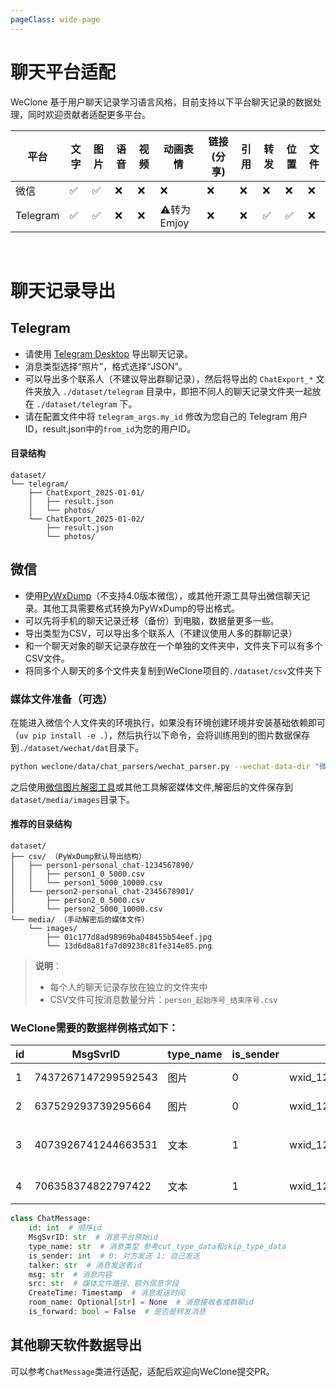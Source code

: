 ```yaml
---
pageClass: wide-page
---
```

# 聊天平台适配

WeClone 基于用户聊天记录学习语言风格，目前支持以下平台聊天记录的数据处理，同时欢迎贡献者适配更多平台。

| 平台 | 文字 | 图片 | 语音 | 视频 | 动画表情 | 链接(分享) | 引用 | 转发 | 位置 | 文件 |
|------|------|------|------|------|----------|-----------|------|------|------|------|
| 微信 | ✅ | ✅ | ❌ | ❌ | ❌ | ❌ | ❌ | ❌ | ❌ | ❌ |
| Telegram | ✅ | ✅ | ❌ | ❌ | ⚠️转为Emjoy | ❌ | ❌ | ✅ | ✅ | ❌ |

 

<br>

# 聊天记录导出

## Telegram
- 请使用 [Telegram Desktop](https://desktop.telegram.org/) 导出聊天记录。
- 消息类型选择“照片”，格式选择“JSON”。
- 可以导出多个联系人（不建议导出群聊记录），然后将导出的 `ChatExport_*` 文件夹放入 `./dataset/telegram` 目录中，即把不同人的聊天记录文件夹一起放在 `./dataset/telegram` 下。
- 请在配置文件中将 `telegram_args.my_id` 修改为您自己的 Telegram 用户 ID，result.json中的`from_id`为您的用户ID。

#### 目录结构

```
dataset/
└── telegram/
    ├── ChatExport_2025-01-01/
    │   ├── result.json
    │   └── photos/
    └── ChatExport_2025-01-02/
        ├── result.json
        └── photos/
```
## 微信

- 使用[PyWxDump](https://github.com/xaoyaoo/PyWxDump)（不支持4.0版本微信），或其他开源工具导出微信聊天记录。其他工具需要格式转换为PyWxDump的导出格式。  
- 可以先将手机的聊天记录迁移（备份）到电脑，数据量更多一些。  
- 导出类型为CSV，可以导出多个联系人（不建议使用人多的群聊记录）  
- 和一个聊天对象的聊天记录存放在一个单独的文件夹中，文件夹下可以有多个CSV文件。  
- 将同多个人聊天的多个文件夹复制到WeClone项目的`./dataset/csv`文件夹下  


### 媒体文件准备（可选）
在能进入微信个人文件夹的环境执行，如果没有环境创建环境并安装基础依赖即可（`uv pip install -e .`），然后执行以下命令，会将训练用到的图片数据保存到`./dataset/wechat/dat`目录下。
```bash
python weclone/data/chat_parsers/wechat_parser.py --wechat-data-dir "微信个人文件夹路径 例如 C:\Users\user\Documents\WeChat Files\wxid_d68wiru2zseo22"
```
之后使用[微信图片解密工具](https://github.com/Evil0ctal/WeChat-image-decryption)或其他工具解密媒体文件,解密后的文件保存到`dataset/media/images`目录下。

#### 推荐的目录结构

```
dataset/
├── csv/ （PyWxDump默认导出结构）
│   ├── person1-personal_chat-1234567890/
│   │   ├── person1_0_5000.csv
│   │   └── person1_5000_10000.csv
│   └── person2-personal_chat-2345678901/
│       ├── person2_0_5000.csv
│       └── person2_5000_10000.csv
└── media/ （手动解密后的媒体文件）
    └── images/
        ├── 01c177d8ad98969ba048455b54eef.jpg
        └── 13d6d8a81fa7d09238c81fe314e85.png
```

> **说明**：
> - 每个人的聊天记录存放在独立的文件夹中
> - CSV文件可按消息数量分片：`person_起始序号_结束序号.csv`


### WeClone需要的数据样例格式如下：

| id | MsgSvrID | type_name | is_sender | talker | room_name | msg | src | CreateTime |
|---|---|---|---|---|---|---|---|---|
| 1 | 7437267147299592543 | 图片 | 0 | wxid_12345iru2zsmo22 | wxid_6789z5qlxzfj22 | 图片 | FileStorage\MsgAttach\dd0e62b6eb67d1953454354350301d6c\Image\2024-10\01c177d8ad90af8969b455b54eef.dat | 2024/10/4 11:42 |
| 2 | 637529293739295664 | 图片 | 0 | wxid_12345iru2zsmo22 | wxid_6789z5qlxzfj22 | 图片 | FileStorage\MsgAttach\dd0e62b6eb67d1953454354350301d6c\Image\2024-10\d8a8936ca622823452e80a53a6.dat | 2024/10/4 11:42 |
| 3 | 4073926741244663531 | 文本 | 1 | wxid_12345iru2zsmo22 | wxid_6789z5qlxzfj22 | 小马尔代夫 |  | 2024/10/4 11:43 |
| 4 | 706358374822797422 | 文本 | 1 | wxid_12345iru2zsmo22 | wxid_6789z5qlxzfj22 | 名不虚传 |  | 2024/10/4 11:43 |

```python
class ChatMessage:
    id: int  # 顺序id
    MsgSvrID: str  # 消息平台原始id
    type_name: str  # 消息类型 参考cut_type_data和skip_type_data
    is_sender: int  # 0: 对方发送 1: 自己发送
    talker: str  # 消息发送者id
    msg: str  # 消息内容
    src: str  # 媒体文件路径、额外信息字段
    CreateTime: Timestamp  # 消息发送时间
    room_name: Optional[str] = None  # 消息接收者或群聊id
    is_forward: bool = False  # 是否是转发消息
```

## 其他聊天软件数据导出
可以参考`ChatMessage`类进行适配，适配后欢迎向WeClone提交PR。